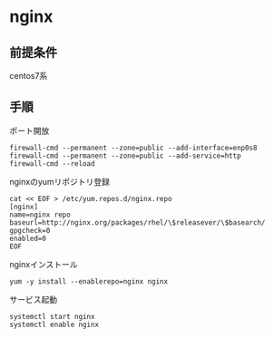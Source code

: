# nginx

## 前提条件

centos7系

## 手順

ポート開放
````
firewall-cmd --permanent --zone=public --add-interface=enp0s8
firewall-cmd --permanent --zone=public --add-service=http
firewall-cmd --reload
````

nginxのyumリポジトリ登録
````
cat << EOF > /etc/yum.repos.d/nginx.repo
[nginx]
name=nginx repo
baseurl=http://nginx.org/packages/rhel/\$releasever/\$basearch/
gpgcheck=0
enabled=0
EOF
````

nginxインストール
````
yum -y install --enablerepo=nginx nginx
````

サービス起動
````
systemctl start nginx
systemctl enable nginx
````
